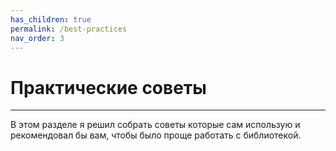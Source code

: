 ```yaml
---
has_children: true
permalink: /best-practices
nav_order: 3
---
```


# Практические советы
---
В этом разделе я решил собрать советы которые сам использую и рекомендовал бы вам, 
чтобы было проще работать с библиотекой.
